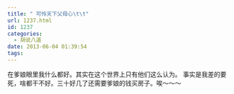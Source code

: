 ```yaml
---
title: " 可怜天下父母心\t\t"
url: 1237.html
id: 1237
categories:
  - 胡说八道
date: 2013-06-04 01:39:54
tags:
---
```


在爹娘眼里我什么都好。其实在这个世界上只有他们这么认为。 事实是我差的要死，啥都干不好。三十好几了还需要爹娘的钱买房子。唉～～～